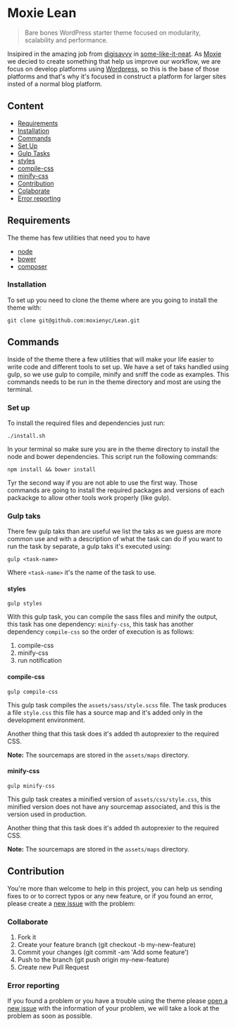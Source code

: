 # Moxie Lean

> Bare bones WordPress starter theme focused on modularity, scalability and performance.

Insipired in the amazing job from [digisavvy](https://github.com/digisavvy)
in [some-like-it-neat](https://github.com/digisavvy/some-like-it-neat).
As [Moxie](https://github.com/moxienyc) we decied to create something that
help us improve our workflow, we are focus on develop platforms
using [Wordpress](https://wordpress.org/), so this is the base of those
platforms and that's why it's focused in construct a platform for larger
sites insted of a normal blog platform.

## Content

- [Requirements](#requirements)
- [Installation](#installation)
- [Commands](#commands)
 - [Set Up](#set-up)
 - [Gulp Tasks](#gulp-taks)
  - [styles](#styles)
  - [compile-css](#compile-css)
  - [minify-css](#minify-css)
- [Contribution](#contribution)
 - [Colaborate](#colaborate)
 - [Error reporting](#error-reporting)

## Requirements

The theme has few utilities that need you to have

- [node](https://nodejs.org/download/)
- [bower](http://bower.io/#install-bower)
- [composer](https://getcomposer.org/doc/00-intro.md#installation-linux-unix-osx)

### Installation

To set up you need to clone the theme where are you going to
install the theme with:

```shell
git clone git@github.com:moxienyc/Lean.git
```

## Commands

Inside of the theme there a few utilities that will make your life easier
to write code and different tools to set up. We have a set of taks handled
using gulp, so we use gulp to compile, minify and sniff the code as examples.
This commands needs to be run in the theme directory and most are using the terminal.

### Set up

To install the required files and dependencies just run:

```shell
./install.sh
```

In your terminal so make sure you are in the theme directory to install the node and bower dependencies. This script run the following commands:

```shell
npm install && bower install
```

Tyr the second way if you are not able to use the first way. Those commands
are going to install the required packages and versions of each packackge
to allow other tools work properly (like gulp).


### Gulp taks

There few gulp taks than are useful we list the taks as we guess are more
common use and with a description of what the task can do if you
want to run the task by separate, a gulp taks it's executed using:

```shell
gulp <task-name>
```

Where `<task-name>` it's the name of the task to use.

#### styles

```shell
gulp styles
```

With this gulp task, you can compile the sass files and minify the output,
this task has one dependency: `minify-css`, this task has another
dependency `compile-css` so the order of execution is as follows:

1. compile-css
2. minify-css
3. run notification

#### compile-css

```shell
gulp compile-css
```

This gulp task compiles the `assets/sass/style.scss` file. The task
produces a file `style.css` this file has a source map and it's added
only in the development environment.

Another thing that this task does it's added th autoprexier to the
required CSS.

**Note:** The sourcemaps are stored in the `assets/maps` directory.

#### minify-css

```shell
gulp minify-css
```

This gulp task creates a minified version of `assets/css/style.css`,
this minified version does not have any sourcemap associated, and this
is the version used in production.

Another thing that this task does it's added th autoprexier to the
required CSS.

**Note:** The sourcemaps are stored in the `assets/maps` directory.


## Contribution

You're more than welcome to help in this project, you can help us sending
fixes to or to correct typos or any new feature, or if you found an error,
please create a [new issue](https://github.com/moxienyc/Lean/issues/new) with
the problem:

### Collaborate

1. Fork it
2. Create your feature branch (git checkout -b my-new-feature)
3. Commit your changes (git commit -am 'Add some feature')
4. Push to the branch (git push origin my-new-feature)
5. Create new Pull Request

### Error reporting

If you found a problem or you have a trouble using the theme
please [open a new issue](https://github.com/moxienyc/Lean/issues/new) with
the information of your problem, we will take a look at the problem
as soon as possible.


